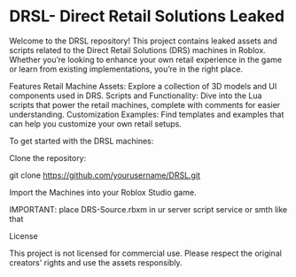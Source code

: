 # DRSL- Direct Retail Solutions Leaked

Welcome to the DRSL repository! This project contains leaked assets and scripts related to the Direct Retail Solutions (DRS) machines in Roblox. Whether you’re looking to enhance your own retail experience in the game or learn from existing implementations, you’re in the right place.


Features
Retail Machine Assets: Explore a collection of 3D models and UI components used in DRS.
Scripts and Functionality: Dive into the Lua scripts that power the retail machines, complete with comments for easier understanding.
Customization Examples: Find templates and examples that can help you customize your own retail setups.



To get started with the DRSL machines:


Clone the repository:

git clone https://github.com/yourusername/DRSL.git


Import the Machines into your Roblox Studio game.


IMPORTANT: place DRS-Source.rbxm in ur server script service or smth like that 




License


This project is not licensed for commercial use. Please respect the original creators' rights and use the assets responsibly.

